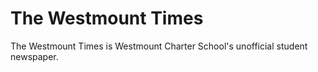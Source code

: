 # The Westmount Times
The Westmount Times is Westmount Charter School's unofficial student newspaper.